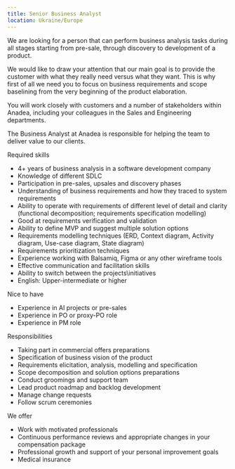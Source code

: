 ```yaml
---
title: Senior Business Analyst
location: Ukraine/Europe
---
```



We are looking for a person that can perform business analysis tasks during all stages starting from pre-sale, through discovery to development of a product.

We would like to draw your attention that our main goal is to provide the customer with what they really need versus what they want. This is why first of all we need you to focus on business requirements and scope baselining from the very beginning of the product elaboration.

You will work closely with customers and a number of stakeholders within Anadea, including your colleagues in the Sales and Engineering departments.

The Business Analyst at Anadea is responsible for helping the team to deliver value to our clients.

Required skills

* 4+ years of business analysis in a software development company
* Knowledge of different SDLC
* Participation in pre-sales, upsales and discovery phases
* Understanding of business requirements and how they traced to system requirements
* Ability to operate with requirements of different level of detail and clarity (functional decomposition; requirements specification modelling)
* Good at requirements verification and validation
* Ability to define MVP and suggest multiple solution options
* Requirements modelling techniques (ERD, Context diagram, Activity diagram, Use-case diagram, State diagram)
* Requirements prioritization techniques
* Experience working with Balsamiq, Figma or any other wireframe tools
* Effective communication and facilitation skills
* Ability to switch between the projects\initiatives
* English: Upper-intermediate or higher

Nice to have

* Experience in AI projects or pre-sales
* Experience in PO or proxy-PO role 
* Experience in PM role

Responsibilities

* Taking part in commercial offers preparations
* Specification of business vision of the product
* Requirements elicitation, analysis, modelling and specification
* Scope decomposition and solution options preparations
* Conduct groomings and support team
* Lead product roadmap and backlog development
* Manage change requests 
* Follow scrum ceremonies

We offer

* Work with motivated professionals
* Continuous performance reviews and appropriate changes in your compensation package
* Professional growth and support of your personal improvement goals
* Medical insurance